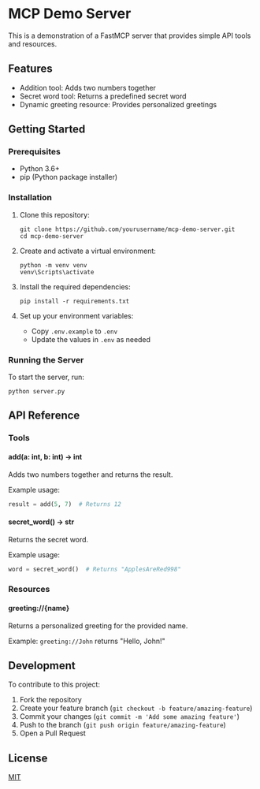 # MCP Demo Server

This is a demonstration of a FastMCP server that provides simple API tools and resources.

## Features

- Addition tool: Adds two numbers together
- Secret word tool: Returns a predefined secret word
- Dynamic greeting resource: Provides personalized greetings

## Getting Started

### Prerequisites

- Python 3.6+
- pip (Python package installer)

### Installation

1. Clone this repository:
   ```
   git clone https://github.com/yourusername/mcp-demo-server.git
   cd mcp-demo-server
   ```

2. Create and activate a virtual environment:
   ```
   python -m venv venv
   venv\Scripts\activate
   ```

3. Install the required dependencies:
   ```
   pip install -r requirements.txt
   ```

4. Set up your environment variables:
   - Copy `.env.example` to `.env`
   - Update the values in `.env` as needed

### Running the Server

To start the server, run:
```
python server.py
```

## API Reference

### Tools

#### add(a: int, b: int) -> int

Adds two numbers together and returns the result.

Example usage:
```python
result = add(5, 7)  # Returns 12
```

#### secret_word() -> str

Returns the secret word.

Example usage:
```python
word = secret_word()  # Returns "ApplesAreRed998"
```

### Resources

#### greeting://{name}

Returns a personalized greeting for the provided name.

Example: `greeting://John` returns "Hello, John!"

## Development

To contribute to this project:

1. Fork the repository
2. Create your feature branch (`git checkout -b feature/amazing-feature`)
3. Commit your changes (`git commit -m 'Add some amazing feature'`)
4. Push to the branch (`git push origin feature/amazing-feature`)
5. Open a Pull Request

## License

[MIT](LICENSE)
